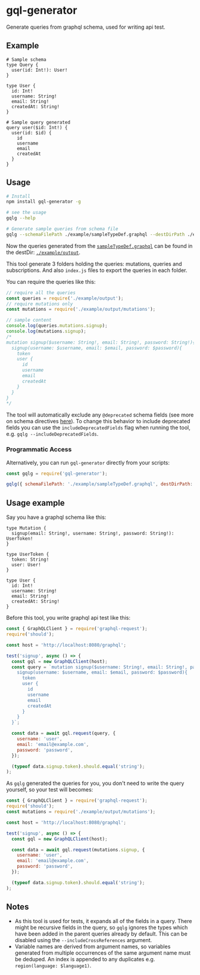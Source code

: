 # gql-generator

Generate queries from graphql schema, used for writing api test.

## Example

```gql
# Sample schema
type Query {
  user(id: Int!): User!
}

type User {
  id: Int!
  username: String!
  email: String!
  createdAt: String!
}
```

```gql
# Sample query generated
query user($id: Int!) {
  user(id: $id) {
    id
    username
    email
    createdAt
  }
}
```

## Usage

```bash
# Install
npm install gql-generator -g

# see the usage
gqlg --help

# Generate sample queries from schema file
gqlg --schemaFilePath ./example/sampleTypeDef.graphql --destDirPath ./example/output --depthLimit 5
```

Now the queries generated from the [`sampleTypeDef.graphql`](./example/sampleTypeDef.graphql) can be found in the destDir: [`./example/output`](./example/output).

This tool generate 3 folders holding the queries: mutations, queries and subscriptions. And also `index.js` files to export the queries in each folder.

You can require the queries like this:

```js
// require all the queries
const queries = require('./example/output');
// require mutations only
const mutations = require('./example/output/mutations');

// sample content
console.log(queries.mutations.signup);
console.log(mutations.signup);
/*
mutation signup($username: String!, email: String!, password: String!){
  signup(username: $username, email: $email, password: $password){
    token
    user {
      id
      username
      email
      createdAt
    }
  }
}
*/
```

The tool will automatically exclude any `@deprecated` schema fields (see more on schema directives [here](https://www.apollographql.com/docs/graphql-tools/schema-directives)). To change this behavior to include deprecated fields you can use the `includeDeprecatedFields` flag when running the tool, e.g. `gqlg --includeDeprecatedFields`.

### Programmatic Access

Alternatively, you can run `gql-generator` directly from your scripts:

```js
const gqlg = require('gql-generator');

gqlg({ schemaFilePath: './example/sampleTypeDef.graphql', destDirPath: './example/output', depthLimit: 5 });
```

## Usage example

Say you have a graphql schema like this:

```gql
type Mutation {
  signup(email: String!, username: String!, password: String!): UserToken!
}

type UserToken {
  token: String!
  user: User!
}

type User {
  id: Int!
  username: String!
  email: String!
  createdAt: String!
}
```

Before this tool, you write graphql api test like this:

```js
const { GraphQLClient } = require('graphql-request');
require('should');

const host = 'http://localhost:8080/graphql';

test('signup', async () => {
  const gql = new GraphQLClient(host);
  const query = `mutation signup($username: String!, email: String!, password: String!){
    signup(username: $username, email: $email, password: $password){
      token
      user {
        id
        username
        email
        createdAt
      }
    }
  }`;

  const data = await gql.request(query, {
    username: 'user',
    email: 'email@example.com',
    password: 'password',
  });

  (typeof data.signup.token).should.equal('string');
);
```

As `gqlg` generated the queries for you, you don't need to write the query yourself, so your test will becomes:

```js
const { GraphQLClient } = require('graphql-request');
require('should');
const mutations = require('./example/output/mutations');

const host = 'http://localhost:8080/graphql';

test('signup', async () => {
  const gql = new GraphQLClient(host);

  const data = await gql.request(mutations.signup, {
    username: 'user',
    email: 'email@example.com',
    password: 'password',
  });

  (typeof data.signup.token).should.equal('string');
);
```

## Notes

- As this tool is used for tests, it expands all of the fields in a query. There might be recursive fields in the query, so `gqlg` ignores the types which have been added in the parent queries already by default. This can be disabled using the `--includeCrossReferences` argument.
- Variable names are derived from argument names, so variables generated from multiple occurrences of the same argument name must be deduped. An index is appended to any duplicates e.g. `region(language: $language1)`.

